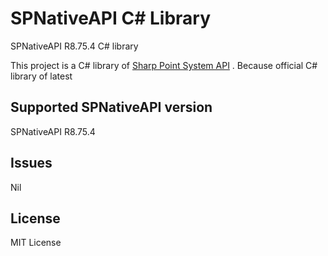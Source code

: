 # SPNativeAPI C# Library
SPNativeAPI R8.75.4 C# library

This project is a C# library of [Sharp Point System API](http://sharppoint.com.hk/algo.php?lang=1&mod=api) .
Because official C# library of latest 

## Supported SPNativeAPI version
SPNativeAPI R8.75.4

## Issues
Nil

## License
MIT License
